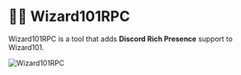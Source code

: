 # 🧙‍♂️ Wizard101RPC

Wizard101RPC is a tool that adds **Discord Rich Presence** support to Wizard101.

![Wizard101RPC](https://media.discordapp.net/attachments/1230704557093425185/1373047039503368242/image.png?ex=6828fd34&is=6827abb4&hm=f56b2b3c966452c1323fa89b38a4902bb38520c61178a1f1f6864a6a32e49cce&=&format=webp&quality=lossless)
